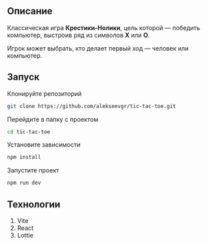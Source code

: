 ## Описание

Классическая игра **Крестики-Нолики**, цель которой — победить компьютер, выстроив ряд из символов **X** или **O**.

Игрок может выбрать, кто делает первый ход — человек или компьютер. 

## Запуск

Клонируйте репозиторий
```bash
git clone https://github.com/alekseevgr/tic-tac-toe.git
```
Перейдите в папку с проектом
```bash
cd tic-tac-toe
```
Установите зависимости
```bash
npm install
 ```
Запустите проект
```bash
npm run dev
```
## Технологии
1. Vite
2. React
3. Lottie

